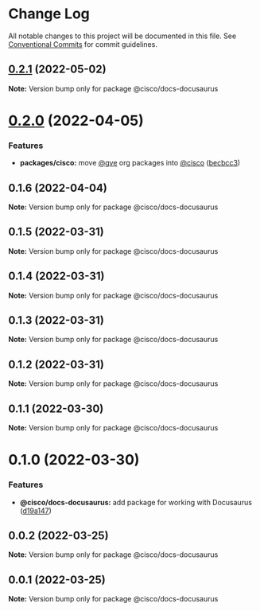# Change Log

All notable changes to this project will be documented in this file.
See [Conventional Commits](https://conventionalcommits.org) for commit guidelines.

## [0.2.1](https://github.com/CiscoDevNet/essentials/compare/@cisco/docs-docusaurus@0.2.0...@cisco/docs-docusaurus@0.2.1) (2022-05-02)

**Note:** Version bump only for package @cisco/docs-docusaurus





# [0.2.0](https://github.com/CiscoDevNet/essentials/compare/@cisco/docs-docusaurus@0.1.6...@cisco/docs-docusaurus@0.2.0) (2022-04-05)


### Features

* **packages/cisco:** move [@gve](https://github.com/gve) org packages into [@cisco](https://github.com/cisco) ([becbcc3](https://github.com/CiscoDevNet/essentials/commit/becbcc3a5fe61210783eedbee73aeab874533503))





## 0.1.6 (2022-04-04)

**Note:** Version bump only for package @cisco/docs-docusaurus





## 0.1.5 (2022-03-31)

**Note:** Version bump only for package @cisco/docs-docusaurus





## 0.1.4 (2022-03-31)

**Note:** Version bump only for package @cisco/docs-docusaurus





## 0.1.3 (2022-03-31)

**Note:** Version bump only for package @cisco/docs-docusaurus





## 0.1.2 (2022-03-31)

**Note:** Version bump only for package @cisco/docs-docusaurus





## 0.1.1 (2022-03-30)

**Note:** Version bump only for package @cisco/docs-docusaurus





# 0.1.0 (2022-03-30)


### Features

* **@cisco/docs-docusaurus:** add package for working with Docusaurus ([d19a147](https://github.com/CiscoDevNet/essentials/commit/d19a1472b2dbc0f79a38d31aac9a2b2bcc8a99f1))





## 0.0.2 (2022-03-25)

**Note:** Version bump only for package @cisco/docs-docusaurus





## 0.0.1 (2022-03-25)

**Note:** Version bump only for package @cisco/docs-docusaurus
